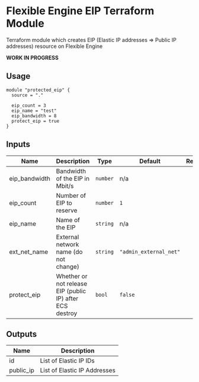 # Flexible Engine EIP Terraform Module

Terraform module which creates EIP (Elastic IP addresses => Public IP addresses) resource on Flexible Engine

**WORK IN PROGRESS**

## Usage

```hcl
module "protected_eip" {
  source = "."

  eip_count = 3
  eip_name = "test"
  eip_bandwidth = 8
  protect_eip = true
}
```

## Inputs

| Name | Description | Type | Default | Required |
|------|-------------|------|---------|:-----:|
| eip\_bandwidth | Bandwidth of the EIP in Mbit/s | `number` | n/a | yes |
| eip\_count | Number of EIP to reserve | `number` | `1` | no |
| eip\_name | Name of the EIP | `string` | n/a | yes |
| ext\_net\_name | External network name (do not change) | `string` | `"admin_external_net"` | no |
| protect\_eip | Whether or not release EIP (public IP) after ECS destroy | `bool` | `false` | no |

## Outputs

| Name | Description |
|------|-------------|
| id | List of Elastic IP IDs |
| public\_ip | List of Elastic IP Addresses |
